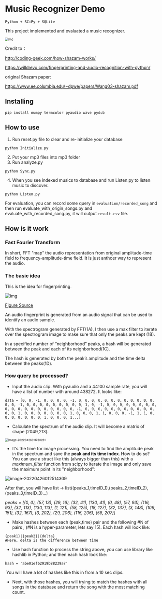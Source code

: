 # Music Recognizer Demo

```Python + SCiPy + SQLite```

This project implemented and evaluated a music recognizer. 



<img src="https://raw.githubusercontent.com/hyqshr/MD_picgo/main/22tOFYboXemakz5DpfmdHdFdmZy8nNAf6teuON2_2ArR9PAN86sdxCwz1TtotmPZdntG4i7SQuSFQumCeNOwvJ-RFVMawq9Ob2QOYe7I3CKzhMCJhki90-jlvUl8wMZvkUhm8c1oEguG4S-gBQ" alt="img" style="zoom:67%;" />

Credit to：

http://coding-geek.com/how-shazam-works/

https://willdrevo.com/fingerprinting-and-audio-recognition-with-python/

original Shazam paper:

https://www.ee.columbia.edu/~dpwe/papers/Wang03-shazam.pdf



## Installing

```
pip install numpy termcolor pyaudio wave pydub
```

## How to use

1. Run reset.py file to clear and re-initialize your database

```
python Initialize.py
```

2. Put your mp3 files into mp3 folder
3. Run analyze.py 

```
python Sync.py
```

4. When you see indexed musics to database and run Listen.py to listen music to discover. 

```
python Listen.py
```



For evaluation, you can record some query in ```evaluation/recorded_song``` and then run evaluate_with_origin_songs.py and evaluate_with_recorded_song.py, it will output ```result.csv``` file.

## How is it work

### Fast Fourier Transform

In short, FFT "map" the audio  representation from original amplitude-time field to frequency-amplitude-time field. It is just anthoer way to represent the audio.



### The basic idea

This is the idea for fingerprinting.

![img](https://raw.githubusercontent.com/hyqshr/MD_picgo/main/UhZMUPEBGJGW34gxJ28vXW_poRkaQMkRCxtBt0c9Q1cp1pxgNzCCaOF8TJbrK2XRsuCXHmsO8fNnOv63hKrouxtzdTpQmpuTCS-2zkBQI8-0Q-Co5eu7hYhYh6_Xe2lcmWU6ixhEUSMr3X_zdg)

 [Figure Source](https://www.ee.columbia.edu/~dpwe/papers/Wang03-shazam.pdf)

An audio fingerprint is generated from an audio signal that can be used to identify an audio sample. 

With the spectrogram generated by FFT(1A), I then use a max filter to iterate over the spectrogram image to make sure that only the peaks are kept (1B). 

In a specified number of “neighborhood” peaks, a hash will be generated between the peak and each of its neighborhood(1C). 

The hash is generated by both the peak’s amplitude and the time delta between the peaks(1D). 

### How query be processed?

- Input the audio clip. With pyaudio and a 44100 sample rate, you will have a list of number with around 438272. It looks like:

```
data = [0, 0, -1, 0, 0, 0, 0, -1, 0, 0, 0, 0, 0, 0, 0, 0, 0, 0, 0, 0, 0, 0, -1, 0, 0, 0, 0, 0, 0, 0, 0, 0, 1, 0, -1, 0, 0, 0, 0, 0, 0, 0, 0, 0, 0, 0, 0, 0, 0, 0, 0, 0, 0, 0, -1, 0, 0, 0, 0, 0, 0, 0, 0, 0, 0, 0, 0, 0, 1, 0, 0, 0, 0, 0, 0, 0, 1, 0, 0, 0, 1, 1, 0, 0, 0, -1, 1, 1, 0, 0, 0, 0, 0, 0, 0, 1, 0, 0, 0, 1...]
```

- Calculate the spectrum of the audio clip. It will become a matrix of shape [2049,213].

<img src="https://raw.githubusercontent.com/hyqshr/MD_picgo/main/image-20220426011730261.png" alt="image-20220426011730261" style="zoom:67%;" />

- It's the time for image processing. You need to find the amplitude peak in the spectrum and save the **peak and its time index**. How to do so? You can use a struct like this (always bigger than this)  with a *maximum_filter* function from scipy to iterate the image and only save the maximum point in its "neighborhood":

![image-20220426012514309](https://raw.githubusercontent.com/hyqshr/MD_picgo/main/image-20220426012514309.png)



After that, you will have list -> list((peaks_1,timeID_1),(peaks_2,timeID_2),(peaks_3,timeID_3)...)

*peaks = [(0, 0), (57, 13), (29, 16), (32, 41), (130, 41), (0, 48), (57, 93), (116, 93), (32, 113), (130, 113), (1, 121), (58, 125), (18, 127), (32, 137), (3, 148), (109, 151), (32, 167), (3, 202), (29, 206), (116, 206), (58, 207)]*

- Make hashes between each (peak,time) pair and the following #N of pairs , (#N is a hyper-parameter, lets say 15).  Each hash will look like:

```
{peak1}|{peak2}|{delta} 
#Here, delta is the difference between time
```

- Use hash function to process the string above, you can use library like hashlib in Python; and then each hash look like:

``` hash = 'abe01ef62919b88239a7'
hash = 'abe01ef62919b88239a7'
```

​	You will have a lot of hashes like this in from a 10 sec clips.

- Next, with those hashes, you will trying to match the hashes with all songs in the database and return the song with the most matching count.
